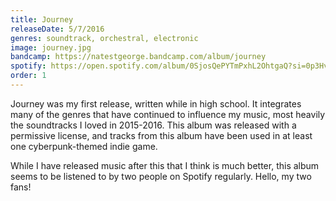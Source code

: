 ```yaml
---
title: Journey
releaseDate: 5/7/2016
genres: soundtrack, orchestral, electronic
image: journey.jpg
bandcamp: https://natestgeorge.bandcamp.com/album/journey
spotify: https://open.spotify.com/album/0SjosQePYTmPxhL2OhtgaQ?si=0p3HvDIERgaUFxQTme1kfw
order: 1
---
```


Journey was my first release, written while in high school. It integrates many of the genres that have continued to influence my music, most heavily the soundtracks I loved in 2015-2016. This album was released with a permissive license, and tracks from this album have been used in at least one cyberpunk-themed indie game.

While I have released music after this that I think is much better, this album seems to be listened to by two people on Spotify regularly. Hello, my two fans!